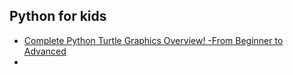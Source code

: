 ## Python for kids

* [Complete Python Turtle Graphics Overview! -From Beginner to Advanced](https://www.youtube.com/watch?v=pxKu2pQ7ILo)
* 